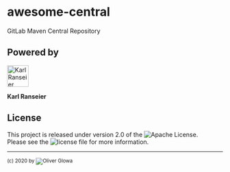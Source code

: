 # awesome-central
GitLab Maven Central Repository

## Powered by
<img src="https://avatars.githubusercontent.com/u/73061661?s=50&v=4" alt="Karl Ranseier" height="50px" />  

**Karl Ranseier** 

## License
This project is released under version 2.0 of the ![Apache License](LICENSE).  
Please see the ![license file](LICENSE) for more information.

***
<sup>(c) 2020 by ![Oliver Glowa](https://github.com/ollily)</sup>
